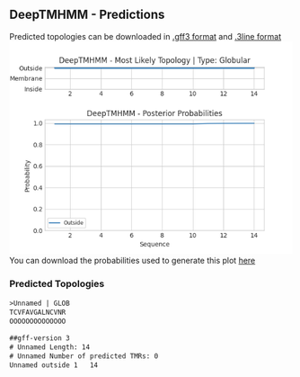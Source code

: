 ## DeepTMHMM - Predictions
Predicted topologies can be downloaded in [.gff3 format](TMRs.gff3) and [.3line format](predicted_topologies.3line)
![picture](plot.png)
You can download the probabilities used to generate this plot [here](Unnamed_probs.csv)
### Predicted Topologies
```
>Unnamed | GLOB
TCVFAVGALNCVNR
OOOOOOOOOOOOOO

```


```
##gff-version 3
# Unnamed Length: 14
# Unnamed Number of predicted TMRs: 0
Unnamed	outside	1	14				

```
